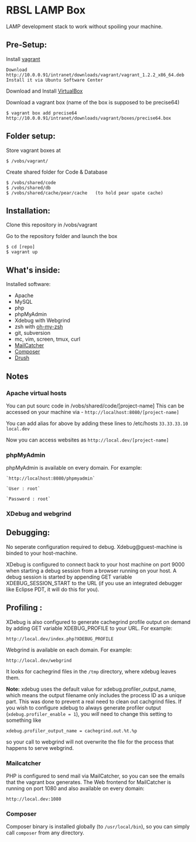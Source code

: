 RBSL LAMP Box
============

LAMP development stack to work without spoiling your machine.


Pre-Setup:
-------------

Install [vagrant](http://vagrantup.com/)

    Download http://10.0.0.91/intranet/downloads/vagrant/vagrant_1.2.2_x86_64.deb
    Install it via Ubuntu Software Center

Download and Install [VirtualBox](http://www.virtualbox.org/)

Download a vagrant box (name of the box is supposed to be precise64)

    $ vagrant box add precise64 http://10.0.0.91/intranet/downloads/vagrant/boxes/precise64.box


Folder setup:
---------------
    
Store vagrant boxes at 

    $ /vobs/vagrant/
    
Create shared folder for Code & Database

    $ /vobs/shared/code
    $ /vobs/shared/db
    $ /vobs/shared/cache/pear/cache   (to hold pear upate cache)

Installation:
-------------

Clone this repository in /vobs/vagrant

Go to the repository folder and launch the box

    $ cd [repo]
    $ vagrant up


What's inside:
--------------

Installed software:

* Apache
* MySQL
* php
* phpMyAdmin
* Xdebug with Webgrind
* zsh with [oh-my-zsh](https://github.com/robbyrussell/oh-my-zsh)
* git, subversion
* mc, vim, screen, tmux, curl
* [MailCatcher](http://mailcatcher.me/)
* [Composer](http://getcomposer.org/)
* [Drush](http://drupal.org/project/drush)

Notes
-----

### Apache virtual hosts

You can put sourc code in /vobs/shared/code/[project-name]
This can be accessed on your machine via -
    `http://localhost:8080/[project-name]`
    
You can add alias for above by adding these lines to /etc/hosts
    `33.33.33.10     local.dev`
    
Now you can access websites as 
    `http://local.dev/[project-name]`


### phpMyAdmin

phpMyAdmin is available on every domain. For example:

    `http://localhost:8080/phpmyadmin`
    
    `User : root`
    
    `Password : root`
    
    
    
### XDebug and webgrind

Debugging:
-----------

No seperate configuration required to debug. Xdebug@guest-machine is binded to your host-machine.

XDebug is configured to connect back to your host machine on port 9000 when 
starting a debug session from a browser running on your host. A debug session is 
started by appending GET variable XDEBUG_SESSION_START to the URL (if you use an 
integrated debugger like Eclipse PDT, it will do this for you).

Profiling :
----------
XDebug is also configured to generate cachegrind profile output on demand by 
adding GET variable XDEBUG_PROFILE to your URL. For example:

    http://local.dev/index.php?XDEBUG_PROFILE

Webgrind is available on each domain. For example:

    http://local.dev/webgrind

It looks for cachegrind files in the `/tmp` directory, where xdebug leaves them.

**Note:** xdebug uses the default value for xdebug.profiler_output_name, which 
means the output filename only includes the process ID as a unique part. This 
was done to prevent a real need to clean out cachgrind files. If you wish to 
configure xdebug to always generate profiler output 
(`xdebug.profiler_enable = 1`), you *will* need to change this setting to 
something like
 
    xdebug.profiler_output_name = cachegrind.out.%t.%p
    
so your call to webgrind will not overwrite the file for the process that 
happens to serve webgrind. 

### Mailcatcher

PHP is configured to send mail via MailCatcher, so you can see the emails that 
the vagrant box generates. The Web frontend for MailCatcher is running on port 
1080 and also available on every domain:

    http://local.dev:1080

### Composer

Composer binary is installed globally (to `/usr/local/bin`), so you can simply call `composer` from any directory.
